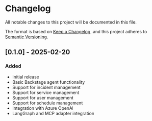 # Changelog

All notable changes to this project will be documented in this file.

The format is based on [Keep a Changelog](https://keepachangelog.com/en/1.0.0/),
and this project adheres to [Semantic Versioning](https://semver.org/spec/v2.0.0.html).

## [0.1.0] - 2025-02-20

### Added
- Initial release
- Basic Backstage agent functionality
- Support for incident management
- Support for service management
- Support for user management
- Support for schedule management
- Integration with Azure OpenAI
- LangGraph and MCP adapter integration 